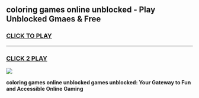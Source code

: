 
## coloring games online unblocked - Play Unblocked Gmaes & Free
<h3>
<a href="https://news.freeplayer.one?title=coloring_games_online_unblocked&ref=23F">CLICK TO PLAY</a></h3>
<hr>

<h3>
<a href="https://news.freeplayer.one?title=coloring_games_online_unblocked&ref=23F">CLICK 2 PLAY</a>
  
</h3>

<a href="https://news.freeplayer.one?title=coloring_games_online_unblocked&ref=23F/"><img src="https://clearcache.store/games.png"></a>


**coloring games online unblocked games unblocked: Your Gateway to Fun and Accessible Online Gaming**
